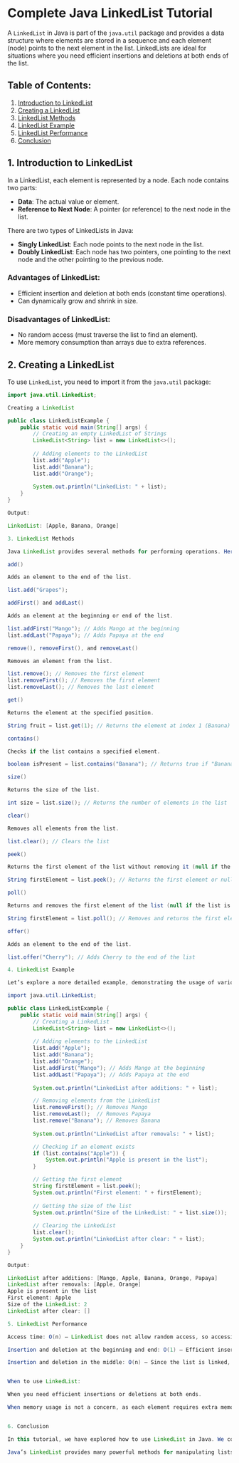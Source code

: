 
# Complete Java LinkedList Tutorial

A `LinkedList` in Java is part of the `java.util` package and provides a data structure where elements are stored in a sequence and each element (node) points to the next element in the list. LinkedLists are ideal for situations where you need efficient insertions and deletions at both ends of the list.

## Table of Contents:
1. [Introduction to LinkedList](#introduction-to-linkedlist)
2. [Creating a LinkedList](#creating-a-linkedlist)
3. [LinkedList Methods](#linkedlist-methods)
4. [LinkedList Example](#linkedlist-example)
5. [LinkedList Performance](#linkedlist-performance)
6. [Conclusion](#conclusion)

## 1. Introduction to LinkedList

In a LinkedList, each element is represented by a node. Each node contains two parts:
- **Data**: The actual value or element.
- **Reference to Next Node**: A pointer (or reference) to the next node in the list.

There are two types of LinkedLists in Java:
- **Singly LinkedList**: Each node points to the next node in the list.
- **Doubly LinkedList**: Each node has two pointers, one pointing to the next node and the other pointing to the previous node.

### Advantages of LinkedList:
- Efficient insertion and deletion at both ends (constant time operations).
- Can dynamically grow and shrink in size.

### Disadvantages of LinkedList:
- No random access (must traverse the list to find an element).
- More memory consumption than arrays due to extra references.

## 2. Creating a LinkedList

To use `LinkedList`, you need to import it from the `java.util` package:

```java
import java.util.LinkedList;

Creating a LinkedList

public class LinkedListExample {
    public static void main(String[] args) {
        // Creating an empty LinkedList of Strings
        LinkedList<String> list = new LinkedList<>();
        
        // Adding elements to the LinkedList
        list.add("Apple");
        list.add("Banana");
        list.add("Orange");
        
        System.out.println("LinkedList: " + list);
    }
}

Output:

LinkedList: [Apple, Banana, Orange]

3. LinkedList Methods

Java LinkedList provides several methods for performing operations. Here are some common ones:

add()

Adds an element to the end of the list.

list.add("Grapes");

addFirst() and addLast()

Adds an element at the beginning or end of the list.

list.addFirst("Mango"); // Adds Mango at the beginning
list.addLast("Papaya"); // Adds Papaya at the end

remove(), removeFirst(), and removeLast()

Removes an element from the list.

list.remove(); // Removes the first element
list.removeFirst(); // Removes the first element
list.removeLast(); // Removes the last element

get()

Returns the element at the specified position.

String fruit = list.get(1); // Returns the element at index 1 (Banana)

contains()

Checks if the list contains a specified element.

boolean isPresent = list.contains("Banana"); // Returns true if "Banana" is present

size()

Returns the size of the list.

int size = list.size(); // Returns the number of elements in the list

clear()

Removes all elements from the list.

list.clear(); // Clears the list

peek()

Returns the first element of the list without removing it (null if the list is empty).

String firstElement = list.peek(); // Returns the first element or null

poll()

Returns and removes the first element of the list (null if the list is empty).

String firstElement = list.poll(); // Removes and returns the first element or null

offer()

Adds an element to the end of the list.

list.offer("Cherry"); // Adds Cherry to the end of the list

4. LinkedList Example

Let’s explore a more detailed example, demonstrating the usage of various LinkedList methods.

import java.util.LinkedList;

public class LinkedListExample {
    public static void main(String[] args) {
        // Creating a LinkedList
        LinkedList<String> list = new LinkedList<>();
        
        // Adding elements to the LinkedList
        list.add("Apple");
        list.add("Banana");
        list.add("Orange");
        list.addFirst("Mango"); // Adds Mango at the beginning
        list.addLast("Papaya"); // Adds Papaya at the end
        
        System.out.println("LinkedList after additions: " + list);

        // Removing elements from the LinkedList
        list.removeFirst(); // Removes Mango
        list.removeLast();  // Removes Papaya
        list.remove("Banana"); // Removes Banana
        
        System.out.println("LinkedList after removals: " + list);

        // Checking if an element exists
        if (list.contains("Apple")) {
            System.out.println("Apple is present in the list");
        }

        // Getting the first element
        String firstElement = list.peek();
        System.out.println("First element: " + firstElement);
        
        // Getting the size of the list
        System.out.println("Size of the LinkedList: " + list.size());
        
        // Clearing the LinkedList
        list.clear();
        System.out.println("LinkedList after clear: " + list);
    }
}

Output:

LinkedList after additions: [Mango, Apple, Banana, Orange, Papaya]
LinkedList after removals: [Apple, Orange]
Apple is present in the list
First element: Apple
Size of the LinkedList: 2
LinkedList after clear: []

5. LinkedList Performance

Access time: O(n) — LinkedList does not allow random access, so accessing an element takes linear time.

Insertion and deletion at the beginning and end: O(1) — Efficient insertions and deletions at the beginning and end of the list.

Insertion and deletion in the middle: O(n) — Since the list is linked, operations in the middle require traversing the list.


When to use LinkedList:

When you need efficient insertions or deletions at both ends.

When memory usage is not a concern, as each element requires extra memory for storing the next node reference.


6. Conclusion

In this tutorial, we have explored how to use LinkedList in Java. We covered its creation, common methods, and performance characteristics. LinkedList is ideal for applications where you need efficient insertion and deletion at the ends of the list, though it may not be the best choice for random access scenarios.

Java’s LinkedList provides many powerful methods for manipulating lists efficiently, making it an essential data structure for Java developers.

